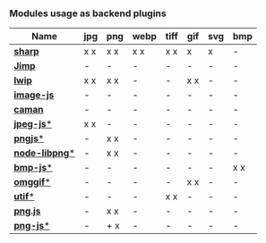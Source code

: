 ### Modules usage as backend plugins

| **Name** | **jpg** | **png** | **webp** | **tiff** | **gif** | **svg** | **bmp**|
| --- | --- | --- | --- | --- | --- | --- | --- |
| [**sharp**](https://github.com/lovell/sharp) | x x | x x | x x | x x | x | x | - |
| [**Jimp**](https://github.com/oliver-moran/jimp) | - | - | - | - | - | - | - |
| [**lwip**](https://github.com/EyalAr/lwip) | x x | x x | - | - | x x | - | - | 
| [**image-js**](https://github.com/image-js/image-js) | - | - | - | - | - | - | - | 
| [**caman**](https://github.com/meltingice/CamanJS/) | - | - | - | - | - | - | - | 
| [**jpeg-js***](https://github.com/eugeneware/jpeg-js) | x x | - | - | - | - | - | - | 
| [**pngjs***](https://github.com/lukeapage/pngjs) | - | x x | - | - | - | - | - | 
| [**node-libpng***](https://github.com/Prior99/node-libpng) | - | x x | - | - | - | - | - | 
| [**bmp-js***](https://github.com/shaozilee/bmp-js) | - | - | - | - | - | - | x x | 
| [**omggif***](https://github.com/deanm/omggif) | - | - | - | - | x x | - | - | 
| [**utif***](https://github.com/photopea/UTIF.js) | - | - | - | x x | - | - | - | 
| [**png.js**](https://github.com/arian/pngjs) | - | x x | - | - | - | - | - | 
| [**png-js***](https://github.com/foliojs/png.js) | - | + x | - | - | - | - | - | 
